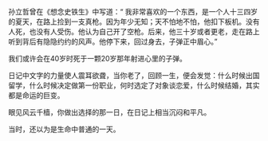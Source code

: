 



孙立哲曾在《想念史铁生》中写道：“ 我非常喜欢的一个东西，是一个人十三四岁的夏天，在路上捡到一支真枪。因为年少无知；天不怕地不怕，他扣下板机。没有人死，也没有人受伤。他认为自己开了空枪。后来，他三十岁或者更老，走在路上听到背后有隐隐约约的风声。他停下来，回过身去，子弹正中眉心。”

我们或许会在40岁时死于一颗20岁那年射进心里的子弹。

日记中文字的力量使人震耳欲聋，当你老了，回顾一生，便会发觉：什么时候出国留学，什么时候决定做第一份职业，何时选定了对象谈恋爱，什么时候结婚，其实都是命运的巨变。

眼见风云千樯，你做出选择的那一日，在日记上相当沉闷和平凡。

当时，还以为是生命中普通的一天。





